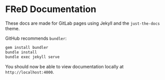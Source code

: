 # FReD Documentation

These docs are made for GitLab pages using Jekyll and the `just-the-docs` theme.

GitHub recommends `bundler`:

```sh
gem install bundler
bundle install
bundle exec jekyll serve
```

You should now be able to view documentation locally at `http://localhost:4000`.

